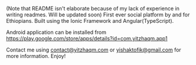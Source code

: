 (Note that README isn't elaborate because of my lack of experience in writing readmes. Will be updated soon)
First ever social platform by and for Ethiopians. Built using the Ionic Framework and Angular(TypeScript). 

Android application can be installed from https://play.google.com/store/apps/details?id=com.yitzhaqm.app1

Contact me using contact@yitzhaqm.com or yishaktofik@gmail.com for more information.
Enjoy!
